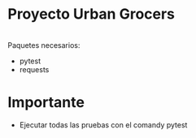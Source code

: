 # Proyecto Urban Grocers 
\
Paquetes necesarios: 
- pytest
- requests
# Importante
- Ejecutar todas las pruebas con el comandy pytest
